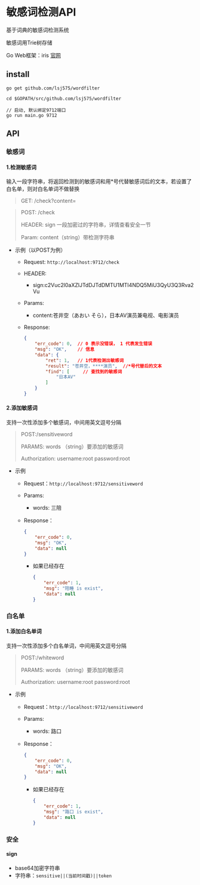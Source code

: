 # 敏感词检测API

基于词典的敏感词检测系统

敏感词用Trie树存储

Go Web框架：iris [官网](https://studyiris.com/)

## install

```shell
go get github.com/lsj575/wordfilter

cd $GOPATH/src/github.com/lsj575/wordfilter

// 启动, 默认绑定9712端口
go run main.go 9712
```

## API

### 敏感词

#### 1.检测敏感词

输入一段字符串，将返回检测到的敏感词和用*号代替敏感词后的文本，若设置了白名单，则对白名单词不做替换

> GET: /check?content=

> POST: /check
>
> HEADER: sign 一段加密过的字符串，详情查看安全一节
>
> Param: content（string）带检测字符串

- 示例（以POST为例）

  - Request: `http://localhost:9712/check`

  - HEADER:

    - sign:c2Vuc2l0aXZlJTdDJTdDMTU1MTI4NDQ5MiU3QyU3Q3Rva2Vu

  - Params:

    - content:苍井空（あおい そら），日本AV演员兼电视、电影演员

  - Response:

    ```json
    {
        "err_code": 0,  // 0 表示没错误， 1 代表发生错误
        "msg": "OK",    // 信息
        "data": {
            "ret": 1,   // 1代表检测出敏感词
            "result": "苍井空，****演员",  //*号代替后的文本
            "find": [     // 查找到的敏感词
                "日本AV"
            ]
        }
    }
    ```

#### 2.添加敏感词

支持一次性添加多个敏感词，中间用英文逗号分隔

> POST:/sensitiveword
>
> PARAMS: words （string）要添加的敏感词
>
> Authorization: username:root password:root

- 示例

  - Request：`http://localhost:9712/sensitiveword`

  - Params:

    - words: 三陪

  - Response：

    ```json
    {
        "err_code": 0,
        "msg": "OK",
        "data": null
    }
    ```

    - 如果已经存在

      ```json
      {
          "err_code": 1,
          "msg": "陪睡 is exist",
          "data": null
      }
      ```

### 白名单

#### 1.添加白名单词

支持一次性添加多个白名单词，中间用英文逗号分隔

> POST:/whiteword
>
> PARAMS: words （string）要添加的敏感词
>
> Authorization: username:root password:root

- 示例

  - Request：`http://localhost:9712/sensitiveword`

  - Params:

    - words: 路口

  - Response：

    ```json
    {
        "err_code": 0,
        "msg": "OK",
        "data": null
    }
    ```

    - 如果已经存在

      ```json
      {
          "err_code": 1,
          "msg": "路口 is exist",
          "data": null
      }
      ```

### 安全

#### sign

- base64加密字符串
- 字符串：`sensitive||(当前时间戳)||token`

